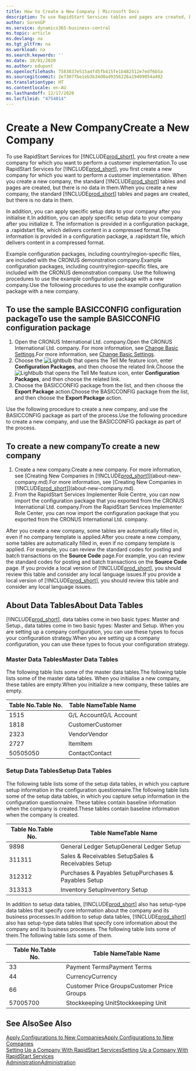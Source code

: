 ```yaml
---
title: How to Create a New Company | Microsoft Docs
description: To use RapidStart Services tables and pages are created, but there is no data in them.
author: SorenGP
ms.service: dynamics365-business-central
ms.topic: article
ms.devlang: na
ms.tgt_pltfrm: na
ms.workload: na
ms.search.keywords: ''
ms.date: 10/01/2020
ms.author: edupont
ms.openlocfilehash: 7583837e515a4fd5fb415fe1b482512e7edf6b5a
ms.sourcegitcommit: 2e7307fbe1eb3b34d0ad9356226a19409054a402
ms.translationtype: HT
ms.contentlocale: en-AU
ms.lasthandoff: 12/17/2020
ms.locfileid: "4754014"
---
```

# <a name="create-a-new-company"></a><span data-ttu-id="8740a-103">Create a New Company</span><span class="sxs-lookup"><span data-stu-id="8740a-103">Create a New Company</span></span>
<span data-ttu-id="8740a-104">To use RapidStart Services for [!INCLUDE[prod_short](includes/prod_short.md)], you first create a new company for which you want to perform a customer implementation.</span><span class="sxs-lookup"><span data-stu-id="8740a-104">To use RapidStart Services for [!INCLUDE[prod_short](includes/prod_short.md)], you first create a new company for which you want to perform a customer implementation.</span></span> <span data-ttu-id="8740a-105">When you create a new company, the standard [!INCLUDE[prod_short](includes/prod_short.md)] tables and pages are created, but there is no data in them.</span><span class="sxs-lookup"><span data-stu-id="8740a-105">When you create a new company, the standard [!INCLUDE[prod_short](includes/prod_short.md)] tables and pages are created, but there is no data in them.</span></span>

<span data-ttu-id="8740a-106">In addition, you can apply specific setup data to your company after you initialise it.</span><span class="sxs-lookup"><span data-stu-id="8740a-106">In addition, you can apply specific setup data to your company after you initialize it.</span></span> <span data-ttu-id="8740a-107">The information is provided in a configuration package, a .rapidstart file, which delivers content in a compressed format.</span><span class="sxs-lookup"><span data-stu-id="8740a-107">The information is provided in a configuration package, a .rapidstart file, which delivers content in a compressed format.</span></span>  

<span data-ttu-id="8740a-108">Example configuration packages, including country/region-specific files, are included with the CRONUS demonstration company.</span><span class="sxs-lookup"><span data-stu-id="8740a-108">Example configuration packages, including country/region-specific files, are included with the CRONUS demonstration company.</span></span> <span data-ttu-id="8740a-109">Use the following procedures to use the example configuration package with a new company.</span><span class="sxs-lookup"><span data-stu-id="8740a-109">Use the following procedures to use the example configuration package with a new company.</span></span>  

## <a name="to-use-the-sample-basicconfig-configuration-package"></a><span data-ttu-id="8740a-110">To use the sample BASICCONFIG configuration package</span><span class="sxs-lookup"><span data-stu-id="8740a-110">To use the sample BASICCONFIG configuration package</span></span>  
1. <span data-ttu-id="8740a-111">Open the CRONUS International Ltd. company.</span><span class="sxs-lookup"><span data-stu-id="8740a-111">Open the CRONUS International Ltd. company.</span></span> <span data-ttu-id="8740a-112">For more information, see [Change Basic Settings](ui-change-basic-settings.md).</span><span class="sxs-lookup"><span data-stu-id="8740a-112">For more information, see [Change Basic Settings](ui-change-basic-settings.md).</span></span>
2. <span data-ttu-id="8740a-113">Choose the ![Lightbulb that opens the Tell Me feature](media/ui-search/search_small.png "Tell me what you want to do") icon, enter **Configuration Packages**, and then choose the related link.</span><span class="sxs-lookup"><span data-stu-id="8740a-113">Choose the ![Lightbulb that opens the Tell Me feature](media/ui-search/search_small.png "Tell me what you want to do") icon, enter **Configuration Packages**, and then choose the related link.</span></span>  
3. <span data-ttu-id="8740a-114">Choose the BASICCONFIG package from the list, and then choose the **Export Package** action.</span><span class="sxs-lookup"><span data-stu-id="8740a-114">Choose the BASICCONFIG package from the list, and then choose the **Export Package** action.</span></span>  

<span data-ttu-id="8740a-115">Use the following procedure to create a new company, and use the BASICCONFIG package as part of the process.</span><span class="sxs-lookup"><span data-stu-id="8740a-115">Use the following procedure to create a new company, and use the BASICCONFIG package as part of the process.</span></span>  

## <a name="to-create-a-new-company"></a><span data-ttu-id="8740a-116">To create a new company</span><span class="sxs-lookup"><span data-stu-id="8740a-116">To create a new company</span></span>  
1. <span data-ttu-id="8740a-117">Create a new company.</span><span class="sxs-lookup"><span data-stu-id="8740a-117">Create a new company.</span></span> <span data-ttu-id="8740a-118">For more information, see [Creating New Companies in [!INCLUDE[prod_short](includes/prod_short.md)]](about-new-company.md).</span><span class="sxs-lookup"><span data-stu-id="8740a-118">For more information, see [Creating New Companies in [!INCLUDE[prod_short](includes/prod_short.md)]](about-new-company.md).</span></span>
2. <span data-ttu-id="8740a-119">From the RapidStart Services Implementer Role Centre, you can now import the configuration package that you exported from the CRONUS International Ltd. company.</span><span class="sxs-lookup"><span data-stu-id="8740a-119">From the RapidStart Services Implementer Role Center, you can now import the configuration package that you exported from the CRONUS International Ltd. company.</span></span>

<span data-ttu-id="8740a-120">After you create a new company, some tables are automatically filled in, even if no company template is applied.</span><span class="sxs-lookup"><span data-stu-id="8740a-120">After you create a new company, some tables are automatically filled in, even if no company template is applied.</span></span> <span data-ttu-id="8740a-121">For example, you can review the standard codes for posting and batch transactions on the **Source Code** page.</span><span class="sxs-lookup"><span data-stu-id="8740a-121">For example, you can review the standard codes for posting and batch transactions on the **Source Code** page.</span></span> <span data-ttu-id="8740a-122">If you provide a local version of [!INCLUDE[prod_short](includes/prod_short.md)], you should review this table and consider any local language issues.</span><span class="sxs-lookup"><span data-stu-id="8740a-122">If you provide a local version of [!INCLUDE[prod_short](includes/prod_short.md)], you should review this table and consider any local language issues.</span></span>

## <a name="about-data-tables"></a><span data-ttu-id="8740a-123">About Data Tables</span><span class="sxs-lookup"><span data-stu-id="8740a-123">About Data Tables</span></span>
[!INCLUDE[prod_short](includes/prod_short.md)]<span data-ttu-id="8740a-124">, data tables come in two basic types: Master and Setup.</span><span class="sxs-lookup"><span data-stu-id="8740a-124">, data tables come in two basic types: Master and Setup.</span></span> <span data-ttu-id="8740a-125">When you are setting up a company configuration, you can use these types to focus your configuration strategy.</span><span class="sxs-lookup"><span data-stu-id="8740a-125">When you are setting up a company configuration, you can use these types to focus your configuration strategy.</span></span>  

### <a name="master-data-tables"></a><span data-ttu-id="8740a-126">Master Data Tables</span><span class="sxs-lookup"><span data-stu-id="8740a-126">Master Data Tables</span></span>  
<span data-ttu-id="8740a-127">The following table lists some of the master data tables.</span><span class="sxs-lookup"><span data-stu-id="8740a-127">The following table lists some of the master data tables.</span></span> <span data-ttu-id="8740a-128">When you initialise a new company, these tables are empty.</span><span class="sxs-lookup"><span data-stu-id="8740a-128">When you initialize a new company, these tables are empty.</span></span>  

|<span data-ttu-id="8740a-129">Table No.</span><span class="sxs-lookup"><span data-stu-id="8740a-129">Table No.</span></span>|<span data-ttu-id="8740a-130">Table Name</span><span class="sxs-lookup"><span data-stu-id="8740a-130">Table Name</span></span>|  
|-------------------|--------------------|  
|<span data-ttu-id="8740a-131">15</span><span class="sxs-lookup"><span data-stu-id="8740a-131">15</span></span>|<span data-ttu-id="8740a-132">G/L Account</span><span class="sxs-lookup"><span data-stu-id="8740a-132">G/L Account</span></span>|  
|<span data-ttu-id="8740a-133">18</span><span class="sxs-lookup"><span data-stu-id="8740a-133">18</span></span>|<span data-ttu-id="8740a-134">Customer</span><span class="sxs-lookup"><span data-stu-id="8740a-134">Customer</span></span>|  
|<span data-ttu-id="8740a-135">23</span><span class="sxs-lookup"><span data-stu-id="8740a-135">23</span></span>|<span data-ttu-id="8740a-136">Vendor</span><span class="sxs-lookup"><span data-stu-id="8740a-136">Vendor</span></span>|  
|<span data-ttu-id="8740a-137">27</span><span class="sxs-lookup"><span data-stu-id="8740a-137">27</span></span>|<span data-ttu-id="8740a-138">Item</span><span class="sxs-lookup"><span data-stu-id="8740a-138">Item</span></span>|  
|<span data-ttu-id="8740a-139">5050</span><span class="sxs-lookup"><span data-stu-id="8740a-139">5050</span></span>|<span data-ttu-id="8740a-140">Contact</span><span class="sxs-lookup"><span data-stu-id="8740a-140">Contact</span></span>|  

### <a name="setup-data-tables"></a><span data-ttu-id="8740a-141">Setup Data Tables</span><span class="sxs-lookup"><span data-stu-id="8740a-141">Setup Data Tables</span></span>  
<span data-ttu-id="8740a-142">The following table lists some of the setup data tables, in which you capture setup information in the configuration questionnaire.</span><span class="sxs-lookup"><span data-stu-id="8740a-142">The following table lists some of the setup data tables, in which you capture setup information in the configuration questionnaire.</span></span> <span data-ttu-id="8740a-143">These tables contain baseline information when the company is created.</span><span class="sxs-lookup"><span data-stu-id="8740a-143">These tables contain baseline information when the company is created.</span></span>  

|<span data-ttu-id="8740a-144">Table No.</span><span class="sxs-lookup"><span data-stu-id="8740a-144">Table No.</span></span>|<span data-ttu-id="8740a-145">Table Name</span><span class="sxs-lookup"><span data-stu-id="8740a-145">Table Name</span></span>|  
|-------------------|--------------------|  
|<span data-ttu-id="8740a-146">98</span><span class="sxs-lookup"><span data-stu-id="8740a-146">98</span></span>|<span data-ttu-id="8740a-147">General Ledger Setup</span><span class="sxs-lookup"><span data-stu-id="8740a-147">General Ledger Setup</span></span>|  
|<span data-ttu-id="8740a-148">311</span><span class="sxs-lookup"><span data-stu-id="8740a-148">311</span></span>|<span data-ttu-id="8740a-149">Sales & Receivables Setup</span><span class="sxs-lookup"><span data-stu-id="8740a-149">Sales & Receivables Setup</span></span>|  
|<span data-ttu-id="8740a-150">312</span><span class="sxs-lookup"><span data-stu-id="8740a-150">312</span></span>|<span data-ttu-id="8740a-151">Purchases & Payables Setup</span><span class="sxs-lookup"><span data-stu-id="8740a-151">Purchases & Payables Setup</span></span>|  
|<span data-ttu-id="8740a-152">313</span><span class="sxs-lookup"><span data-stu-id="8740a-152">313</span></span>|<span data-ttu-id="8740a-153">Inventory Setup</span><span class="sxs-lookup"><span data-stu-id="8740a-153">Inventory Setup</span></span>|  

<span data-ttu-id="8740a-154">In addition to setup data tables, [!INCLUDE[prod_short](includes/prod_short.md)] also has setup-type data tables that specify core information about the company and its business processes.</span><span class="sxs-lookup"><span data-stu-id="8740a-154">In addition to setup data tables, [!INCLUDE[prod_short](includes/prod_short.md)] also has setup-type data tables that specify core information about the company and its business processes.</span></span> <span data-ttu-id="8740a-155">The following table lists some of them.</span><span class="sxs-lookup"><span data-stu-id="8740a-155">The following table lists some of them.</span></span>  

|<span data-ttu-id="8740a-156">Table No.</span><span class="sxs-lookup"><span data-stu-id="8740a-156">Table No.</span></span>|<span data-ttu-id="8740a-157">Table Name</span><span class="sxs-lookup"><span data-stu-id="8740a-157">Table Name</span></span>|  
|-------------------|--------------------|  
|<span data-ttu-id="8740a-158">3</span><span class="sxs-lookup"><span data-stu-id="8740a-158">3</span></span>|<span data-ttu-id="8740a-159">Payment Terms</span><span class="sxs-lookup"><span data-stu-id="8740a-159">Payment Terms</span></span>|  
|<span data-ttu-id="8740a-160">4</span><span class="sxs-lookup"><span data-stu-id="8740a-160">4</span></span>|<span data-ttu-id="8740a-161">Currency</span><span class="sxs-lookup"><span data-stu-id="8740a-161">Currency</span></span>|  
|<span data-ttu-id="8740a-162">6</span><span class="sxs-lookup"><span data-stu-id="8740a-162">6</span></span>|<span data-ttu-id="8740a-163">Customer Price Groups</span><span class="sxs-lookup"><span data-stu-id="8740a-163">Customer Price Groups</span></span>|  
|<span data-ttu-id="8740a-164">5700</span><span class="sxs-lookup"><span data-stu-id="8740a-164">5700</span></span>|<span data-ttu-id="8740a-165">Stockkeeping Unit</span><span class="sxs-lookup"><span data-stu-id="8740a-165">Stockkeeping Unit</span></span>|

  

## <a name="see-also"></a><span data-ttu-id="8740a-166">See Also</span><span class="sxs-lookup"><span data-stu-id="8740a-166">See Also</span></span>  
[<span data-ttu-id="8740a-167">Apply Configurations to New Companies</span><span class="sxs-lookup"><span data-stu-id="8740a-167">Apply Configurations to New Companies</span></span>](admin-apply-configuration-to-new-companies.md)  
[<span data-ttu-id="8740a-168">Setting Up a Company With RapidStart Services</span><span class="sxs-lookup"><span data-stu-id="8740a-168">Setting Up a Company With RapidStart Services</span></span>](admin-set-up-a-company-with-rapidstart.md)  
[<span data-ttu-id="8740a-169">Administration</span><span class="sxs-lookup"><span data-stu-id="8740a-169">Administration</span></span>](admin-setup-and-administration.md)
